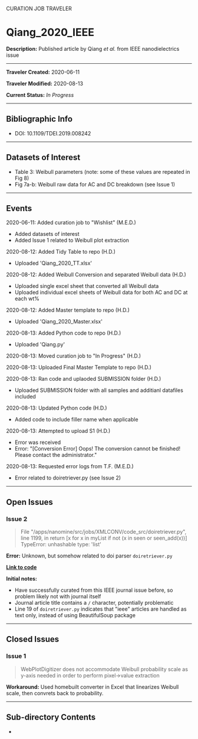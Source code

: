 CURATION JOB TRAVELER

# Qiang_2020_IEEE

**Description:** Published article by Qiang *et al.* from IEEE nanodielectrics issue

---

**Traveler Created:** 2020-06-11

**Traveler Modified:** 2020-08-13

**Current Status:** *In Progress*

---

## Bibliographic Info

* DOI: 10.1109/TDEI.2019.008242

---

## Datasets of Interest

* Table 3: Weibull parameters (note: some of these values are repeated in Fig 8)
* Fig 7a-b: Weibull raw data for AC and DC breakdown (see Issue 1)

---

## Events

2020-06-11: Added curation job to "Wishlist" (M.E.D.)
* Added datasets of interest
* Added Issue 1 related to Weibull plot extraction

2020-08-12: Added Tidy Table to repo (H.D.)
* Uploaded 'Qiang_2020_TT.xlsx'

2020-08-12: Added Weibull Conversion and separated Weibull data (H.D.)
* Uploaded single excel sheet that converted all Weibull data
* Uploaded individual excel sheets of Weibull data for both AC and DC at each wt% 

2020-08-12: Added Master template to repo (H.D.)
* Uploaded 'Qiang_2020_Master.xlsx'

2020-08-13: Added Python code to repo (H.D.)
* Uploaded 'Qiang.py'

2020-08-13: Moved curation job to "In Progress" (H.D.)

2020-08-13: Uploaded Final Master Template to repo (H.D.)

2020-08-13: Ran code and uplaoded SUBMISSION folder (H.D.)
* Uploaded SUBMISSION folder with all samples and additianl datafiles included

2020-08-13: Updated Python code (H.D.)
* Added code to include filler name when applicable

2020-08-13: Attempted to upload S1 (H.D.)
* Error was received
* Error: "[Conversion Error] Oops! The conversion cannot be finished! Please contact the administrator."

2020-08-13: Requested error logs from T.F. (M.E.D.)
* Error related to doiretriever.py (see Issue 2)

---

## Open Issues

### Issue 2

> File "/apps/nanomine/src/jobs/XMLCONV/code_src/doiretriever.py", line 1199, in <listcomp>
>    return [x for x in myList if not (x in seen or seen_add(x))]
> TypeError: unhashable type: 'list'

**Error:** Unknown, but somehow related to doi parser `doiretriever.py`

[**Link to code**](https://github.com/bluedevil-oit/nanomine/blob/dev/src/jobs/XMLCONV/code_src/doiretriever.py)

**Initial notes:**
* Have successfully curated from this IEEE journal issue before, so problem likely not with journal itself
* Journal article title contains a `/` character, potentially problematic
* Line 19 of `doiretriever.py` indicates that "ieee" articles are handled as text only, instead of using BeautifulSoup package


---

## Closed Issues

### Issue 1

> WebPlotDigitizer does not accommodate Weibull probability scale as y-axis needed in order to perform pixel->value extraction

**Workaround:** Used homebuilt converter in Excel that linearizes Weibull scale, then convrets back to probability.

---

## Sub-directory Contents

* 
